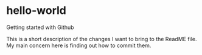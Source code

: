 # hello-world
Getting started with Github

This is a short description of the changes I want to bring to the ReadME file. My main concern here is finding out how to commit them.
